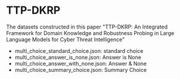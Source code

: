 # TTP-DKRP
The datasets constructed in this paper "TTP-DKRP: An Integrated Framework for Domain Knowledge and Robustness Probing in Large Language Models for Cyber Threat Intelligence"
- multi_choice_standard_choice.json: standard choice
- multi_choice_answer_is_none.json: Answer is None
- multi_choice_answer_with_none.json: Answer & None
- multi_choice_summary_choice.json: Summary Choice


